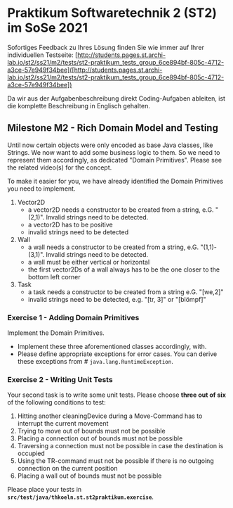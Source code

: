 # Praktikum Softwaretechnik 2 (ST2) im SoSe 2021

Sofortiges Feedback zu Ihres Lösung finden Sie wie immer auf Ihrer individuellen Testseite:
[http://students.pages.st.archi-lab.io/st2/ss21/m2/tests/st2-praktikum_tests_group_6ce894bf-805c-4712-a3ce-57e949f34bee]([http://students.pages.st.archi-lab.io/st2/ss21/m2/tests/st2-praktikum_tests_group_6ce894bf-805c-4712-a3ce-57e949f34bee])

Da wir aus der Aufgabenbeschreibung direkt Coding-Aufgaben ableiten, ist die komplette Beschreibung in Englisch
gehalten. 

## Milestone M2 - Rich Domain Model and Testing

Until now certain objects were only encoded as base Java classes, like Strings. We now want to add some business
logic to them. So we need to represent them accordingly, as dedicated "Domain Primitives". Please see the related
video(s) for the concept. 

To make it easier for you, we have already identified the Domain Primitives you need to implement.
 
1. Vector2D
    * a vector2D needs a constructor to be created from a string, e.G. "(2,1)". Invalid strings need to be 
        detected.
    * a vector2D has to be positive    
    * invalid strings need to be detected
1. Wall
    * a wall needs a constructor to be created from a string, e.G. "(1,1)-(3,1)". Invalid strings need to be 
        detected.
    * a wall must be either vertical or horizontal
    * the first vector2Ds of a wall always has to be the one closer to the bottom left corner
1. Task
    * a task needs a constructor to be created from a string e.G. "\[we,2]"
    * invalid strings need to be detected, e.g. "\[tr, 3]" or "\[blömpf]" 
    

### Exercise 1 - Adding Domain Primitives

Implement the Domain Primitives. 

* Implement these three aforementioned classes accordingly, with. 
* Please define appropriate exceptions for error cases. You can derive these exceptions from #
    `java.lang.RuntimeException`. 


### Exercise 2 - Writing Unit Tests

Your second task is to write some unit tests. Please choose **three out of six** of the following conditions to test:

1. Hitting another cleaningDevice during a Move-Command has to interrupt the current movement
1. Trying to move out of bounds must not be possible
1. Placing a connection out of bounds must not be possible
1. Traversing a connection must not be possible in case the destination is occupied 
1. Using the TR-command must not be possible if there is no outgoing connection on the current position 
1. Placing a wall out of bounds must not be possible

Please place your tests in **`src/test/java/thkoeln.st.st2praktikum.exercise`**.








